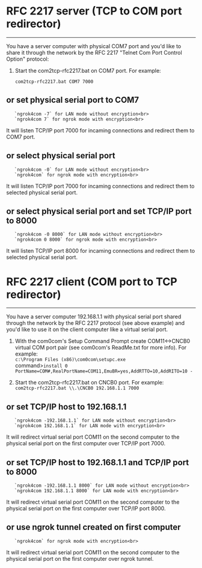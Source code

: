 # RFC 2217 server (TCP to COM port redirector)
--------------------------------------------

You have a server computer with physical COM7 port and you'd like to share it
through the network by the RFC 2217 "Telnet Com Port Control Option" protocol:

  1. Start the com2tcp-rfc2217.bat on COM7 port. For example:

       `com2tcp-rfc2217.bat COM7 7000`<br>
 ## or set physical serial port to COM7
       `ngrok4com -7` for LAN mode without encryption<br>
       `ngrok4com 7` for ngrok mode with encryption<br>

  It will listen TCP/IP port 7000 for incaming connections and
  redirect them to COM7 port.<br>

## or select physical serial port
       `ngrok4com -0` for LAN mode without encryption<br>
       `ngrok4com` for ngrok mode with encryption<br>

  It will listen TCP/IP port 7000 for incaming connections and
  redirect them to selected physical serial port.<br>

## or select physical serial port and set TCP/IP port to 8000
       `ngrok4com -0 8000` for LAN mode without encryption<br>
       `ngrok4com 0 8000` for ngrok mode with encryption<br>

  It will listen TCP/IP port 8000 for incaming connections and
  redirect them to selected physical serial port.

# RFC 2217 client (COM port to TCP redirector)
--------------------------------------------

You have a server computer 192.168.1.1 with physical serial port
shared through the network by the RFC 2217 protocol (see above example) and
you'd like to use it on the client computer like a virtual serial port.

  1. With the com0com's Setup Command Prompt create COM11<->CNCB0 virtual
     COM port pair (see com0com's ReadMe.txt for more info). For example:<br>
       `c:\Program Files (x86)\com0com\setupc.exe`<br>
       command>`install 0 PortName=COM#,RealPortName=COM11,EmuBR=yes,AddRTTO=10,AddRITO=10 -`<br>

  2. Start the com2tcp-rfc2217.bat on CNCB0 port. For example:<br>
       `com2tcp-rfc2217.bat \\.\CNCB0 192.168.1.1 7000`<br>
## or set TCP/IP host to 192.168.1.1
       `ngrok4com -192.168.1.1` for LAN mode without encryption<br>
       `ngrok4com 192.168.1.1` for LAN mode with encryption<br>
 
  It will redirect virtual serial port COM11 on the second computer to the
  physical serial port on the first computer over TCP/IP port 7000.<br>

## or set TCP/IP host to 192.168.1.1 and TCP/IP port to 8000
       `ngrok4com -192.168.1.1 8000` for LAN mode without encryption<br>
       `ngrok4com 192.168.1.1 8000` for LAN mode with encryption<br>

  It will redirect virtual serial port COM11 on the second computer to the
  physical serial port on the first computer over TCP/IP port 8000.<br>

## or use ngrok tunnel created on first computer
       `ngrok4com` for ngrok mode with encryption<br>

  It will redirect virtual serial port COM11 on the second computer to the
  physical serial port on the first computer over ngrok tunnel.
